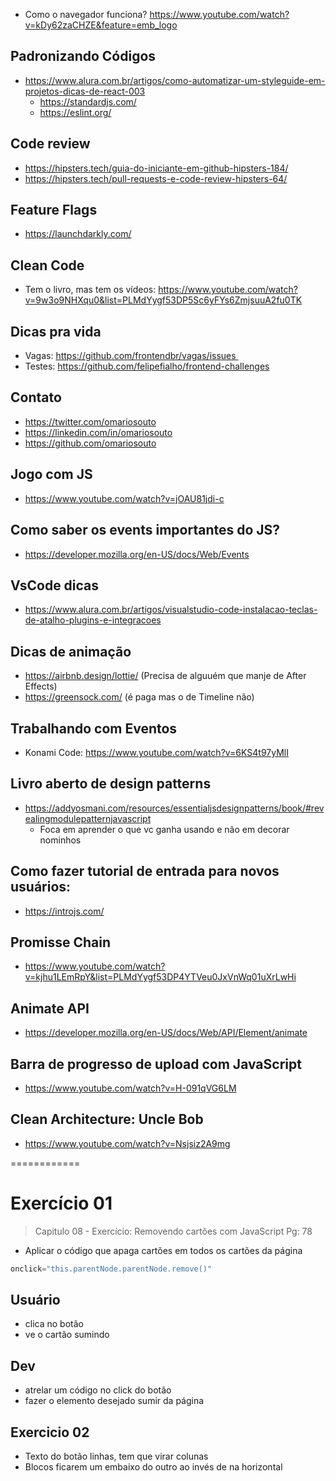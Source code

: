 - Como o navegador funciona? https://www.youtube.com/watch?v=kDy62zaCHZE&feature=emb_logo

## Padronizando Códigos
- https://www.alura.com.br/artigos/como-automatizar-um-styleguide-em-projetos-dicas-de-react-003
    - https://standardjs.com/
    - https://eslint.org/

## Code review
- https://hipsters.tech/guia-do-iniciante-em-github-hipsters-184/
- https://hipsters.tech/pull-requests-e-code-review-hipsters-64/

## Feature Flags
- https://launchdarkly.com/


## Clean Code
- Tem o livro, mas tem os vídeos: https://www.youtube.com/watch?v=9w3o9NHXqu0&list=PLMdYygf53DP5Sc6yFYs6ZmjsuuA2fu0TK

## Dicas pra vida
- Vagas: https://github.com/frontendbr/vagas/issues 
- Testes: https://github.com/felipefialho/frontend-challenges

## Contato 
- https://twitter.com/omariosouto
- https://linkedin.com/in/omariosouto
- https://github.com/omariosouto

## Jogo com JS
- https://www.youtube.com/watch?v=jOAU81jdi-c

## Como saber os events importantes do JS?
- https://developer.mozilla.org/en-US/docs/Web/Events

## VsCode dicas
- https://www.alura.com.br/artigos/visualstudio-code-instalacao-teclas-de-atalho-plugins-e-integracoes

## Dicas de animação
- https://airbnb.design/lottie/ (Precisa de alguuém que manje de After Effects)
- https://greensock.com/ (é paga mas o de Timeline não)

## Trabalhando com Eventos
- Konami Code: https://www.youtube.com/watch?v=6KS4t97yMlI

## Livro aberto de design patterns
- https://addyosmani.com/resources/essentialjsdesignpatterns/book/#revealingmodulepatternjavascript
    - Foca em aprender o que vc ganha usando e não em decorar nominhos

## Como fazer tutorial de entrada para novos usuários:
- https://introjs.com/

## Promisse Chain
- https://www.youtube.com/watch?v=kjhu1LEmRpY&list=PLMdYygf53DP4YTVeu0JxVnWq01uXrLwHi

## Animate API
- https://developer.mozilla.org/en-US/docs/Web/API/Element/animate

## Barra de progresso de upload com JavaScript
- https://www.youtube.com/watch?v=H-091qVG6LM

## Clean Architecture: Uncle Bob
- https://www.youtube.com/watch?v=Nsjsiz2A9mg

============

# Exercício 01
> Capitulo 08 - Exercício: Removendo cartões com JavaScript
Pg: 78

- Aplicar o código que apaga cartões em todos os cartões da página
```js
onclick="this.parentNode.parentNode.remove()"
```

## Usuário
- clica no botão
- ve o cartão sumindo 

## Dev
- atrelar um código no click do botão
- fazer o elemento desejado sumir da página


## Exercicio 02
- Texto do botão linhas, tem que virar colunas
- Blocos ficarem um embaixo do outro ao invés de na horizontal
